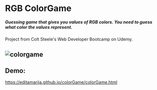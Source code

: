 # RGB ColorGame
##### Guessing game that gives you values of **RGB** colors. You need to guess what color the values represent.  
Project from Colt Steele's Web Developer Bootcamp on Udemy.

![colorgame](https://user-images.githubusercontent.com/52567746/78710281-bec7d080-791d-11ea-85c7-73d25c5b7810.png)
---
## Demo:
https://editamarija.github.io/colorGame/colorGame.html
